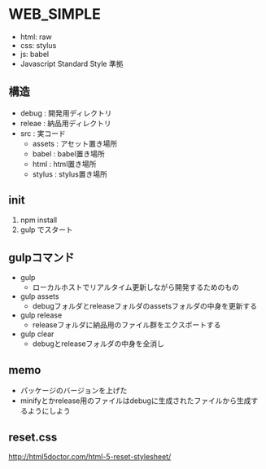 # WEB_SIMPLE
- html: raw
- css: stylus
- js: babel
- Javascript Standard Style 準拠

## 構造
- debug : 開発用ディレクトリ
- releae : 納品用ディレクトリ
- src : 実コード
  - assets : アセット置き場所
  - babel : babel置き場所
  - html : html置き場所
  - stylus : stylus置き場所

## init
1. npm install
2. gulp でスタート

## gulpコマンド
- gulp
  - ローカルホストでリアルタイム更新しながら開発するためのもの
- gulp assets
  - debugフォルダとreleaseフォルダのassetsフォルダの中身を更新する
- gulp release
  - releaseフォルダに納品用のファイル群をエクスポートする
- gulp clear
  - debugとreleaseフォルダの中身を全消し


## memo
- パッケージのバージョンを上げた
- minifyとかrelease用のファイルはdebugに生成されたファイルから生成するようにしよう

## reset.css
http://html5doctor.com/html-5-reset-stylesheet/
